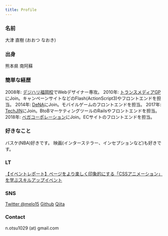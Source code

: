 ```yaml
---
title: Profile
---
```


### 名前
大津 直樹 (おおつ なおき)

### 出身
熊本県 南阿蘇

### 簡単な経歴
2008年: [デジハリ福岡校](https://school.dhw.co.jp/school/fukuoka/)でWebデザイナー専攻。
2010年: [トランスメディアGP](http://www.trance-media.co.jp/)にJoin。キャンペーンサイトなどのFlash(ActionScript3)やフロントエンドを担当。
2014年: [DeNA](http://dena.com/jp/)にJoin。モバイルゲームのフロントエンドを担当。
2017年: [TechJIN](http://techjin.co.jp/)にJoin。BtoBマーケティングツールのRailsやフロントエンドを担当。
2018年: [ベガコーポレーション](https://www.vega-c.com/)にJoin。ECサイトのフロントエンドを担当。

### 好きなこと
バスケ(NBA)好きです。
映画(インターステラー、インセプションなど)も好きです。

### LT
[【イベントレポート】ページをより楽しく印象的にする「CSSアニメーション」を学ぶスキルアップイベント](http://www.itstaffing.jp/engineer/entry/20151211_1)

### SNS
[Twitter @melo15](https://twitter.com/melo15)
[Github](https://github.com/NaokiOtsu)
[Qiita](http://qiita.com/melo15)

### Contact
n.otsu1029 (at) gmail.com
